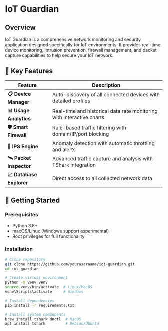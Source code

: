 # IoT Guardian

## Overview

IoT Guardian is a comprehensive network monitoring and security application designed specifically for IoT environments. It provides real-time device monitoring, intrusion prevention, firewall management, and packet capture capabilities to help secure your IoT network.

## 🌟 Key Features  

| Feature | Description |  
|---------|-------------|  
| **📋 Device Manager** | Auto-discovery of all connected devices with detailed profiles |  
| **📊 Usage Analytics** | Real-time and historical data rate monitoring with interactive charts |  
| **🛡️ Smart Firewall** | Rule-based traffic filtering with domain/IP/port blocking |  
| **🚨 IPS Engine** | Anomaly detection with automatic throttling and alerts |  
| **🛰 Packet Inspector** | Advanced traffic capture and analysis with TShark integration |  
| **📈 Database Explorer** | Direct access to all collected network data |  

## 🚀 Getting Started  

### Prerequisites  
- Python 3.8+  
- macOS/Linux (Windows support experimental)  
- Root privileges for full functionality  

### Installation  
```bash  
# Clone repository  
git clone https://github.com/yourusername/iot-guardian.git  
cd iot-guardian  

# Create virtual environment  
python -m venv venv  
source venv/bin/activate  # Linux/MacOS  
venv\Scripts\activate     # Windows  

# Install dependencies  
pip install -r requirements.txt  

# Install system components  
brew install tshark dnctl  # MacOS  
apt install tshark         # Debian/Ubuntu
